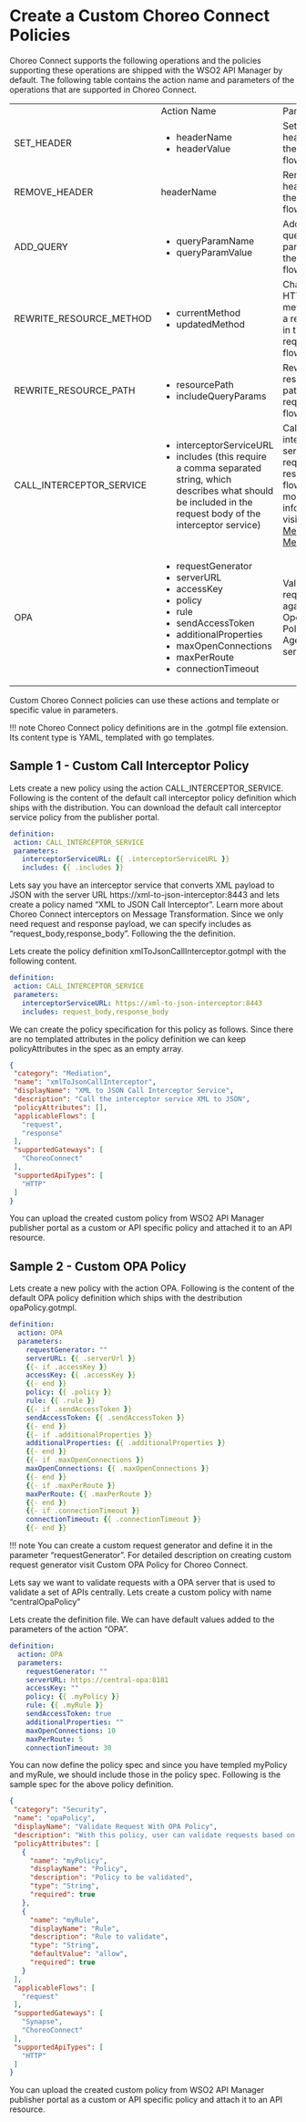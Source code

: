 # Create a Custom Choreo Connect Policies

Choreo Connect supports the following operations and the policies supporting these operations are shipped with the WSO2 API Manager by default. The following table contains the action name and parameters of the operations that are supported in Choreo Connect.


<table>
 <th>
    <td>Action Name</td>
    <td>Parameters</td>
    <td>Description</td>
 </th>
 <tr>
    <td>SET_HEADER</td>
    <td>
        <ul>
            <li>headerName</li>
            <li>headerValue</li>
        </ul></td>
    <td>Set a header in the request flow.</td>
 </tr>
 <tr>
    <td>REMOVE_HEADER</td>
    <td >headerName</td>
    <td>Remove a header in the request flow.</td>
 </tr>
 <tr>
    <td>ADD_QUERY</td>
    <td>
        <ul>
            <li>queryParamName</li>
            <li>queryParamValue</li>
        <ul></td>
    <td>Add a query param in the request flow.</td>
 </tr>
 <tr>
    <td>REWRITE_RESOURCE_METHOD</td>
    <td>
        <ul>
            <li>currentMethod</li>
            <li>updatedMethod</li>
        </ul></td>
    <td>Change the HTTP method of a resource in the request flow.</td>
 </tr>
 <tr>
    <td>REWRITE_RESOURCE_PATH</td>
    <td>
        <ul>
            <li>resourcePath</li>
            <li>includeQueryParams</li>
        </ul></td>
    <td>Rewrite the resource path in the request flow.</td>
 </tr>
 <tr>
    <td>CALL_INTERCEPTOR_SERVICE</td>
    <td>
        <ul>
            <li>interceptorServiceURL</li>
            <li>includes (this require a comma separated string, which describes what should be included in the request body of the interceptor service)</li>
        </ul></td>
    <td>Call an interceptor service in request or response flow. For more information, visit <a href="{{base_path}}/deploy-and-publish/deploy-on-gateway/choreo-connect/message-transformation/message-transformation-overview">Message Mediation</a>.</td>
 </tr>
 <tr>
    <td>OPA</td>
    <td>
        <ul>
            <li>requestGenerator</li>
            <li>serverURL</li>
            <li>accessKey</li>
            <li>policy</li>
            <li>rule</li>
            <li>sendAccessToken</li>
            <li>additionalProperties</li>
            <li>maxOpenConnections</li>
            <li>maxPerRoute</li>
            <li>connectionTimeout</li>
        </ul></td>
    <td>Validate the request against Open Policy Agent server.</td>
 </tr>
</table>

Custom Choreo Connect policies can use these actions and template or specific value in parameters.

!!! note
	Choreo Connect policy definitions are in the .gotmpl file extension. Its content type is YAML, templated with go templates.

## Sample 1 - Custom Call Interceptor Policy

Lets create a new policy using the action CALL_INTERCEPTOR_SERVICE. Following is the content of the default call interceptor policy definition which ships with the distribution. You can download the default call interceptor service policy from the publisher portal.

```yaml tab=ccAddHeader.gotmpl’
definition:
 action: CALL_INTERCEPTOR_SERVICE
 parameters:
   interceptorServiceURL: {{ .interceptorServiceURL }}
   includes: {{ .includes }}
```

Lets say you have an interceptor service that converts XML payload to JSON with the server URL https://xml-to-json-interceptor:8443 and lets create a policy named “XML to JSON Call Interceptor”. Learn more about Choreo Connect interceptors on Message Transformation. Since we only need request and response payload, we can specify includes as “request_body,response_body”. Following the the definition.

Lets create the policy definition xmlToJsonCallInterceptor.gotmpl with the following content.

```yaml tab=xmlToJsonCallInterceptor.gotmpl’
definition:
 action: CALL_INTERCEPTOR_SERVICE
 parameters:
   interceptorServiceURL: https://xml-to-json-interceptor:8443
   includes: request_body,response_body
```

We can create the policy specification for this policy as follows. Since there are no templated attributes in the policy definition we can keep policyAttributes in the spec as an empty array.

```json tab=’xmlToJsonCallInterceptor.json’
{
 "category": "Mediation",
 "name": "xmlToJsonCallInterceptor",
 "displayName": "XML to JSON Call Interceptor Service",
 "description": "Call the interceptor service XML to JSON",
 "policyAttributes": [],
 "applicableFlows": [
   "request",
   "response"
 ],
 "supportedGateways": [
   "ChoreoConnect"
 ],
 "supportedApiTypes": [
   "HTTP"
 ]
}
```

You can upload the created custom policy from WSO2 API Manager publisher portal as a custom or API specific policy and attached it to an API resource.


## Sample 2 - Custom OPA Policy

Lets create a new policy with the action OPA. Following is the content of the default OPA policy definition which ships with the destribution opaPolicy.gotmpl.

```yaml tab=’opaPolicy.gotmpl’
definition:
  action: OPA
  parameters:
    requestGenerator: ""
    serverURL: {{ .serverUrl }}
    {{- if .accessKey }}
    accessKey: {{ .accessKey }}
    {{- end }}
    policy: {{ .policy }}
    rule: {{ .rule }}
    {{- if .sendAccessToken }}
    sendAccessToken: {{ .sendAccessToken }}
    {{- end }}
    {{- if .additionalProperties }}
    additionalProperties: {{ .additionalProperties }}
    {{- end }}
    {{- if .maxOpenConnections }}
    maxOpenConnections: {{ .maxOpenConnections }}
    {{- end }}
    {{- if .maxPerRoute }}
    maxPerRoute: {{ .maxPerRoute }}
    {{- end }}
    {{- if .connectionTimeout }}
    connectionTimeout: {{ .connectionTimeout }}
    {{- end }}
```

!!! note
    You can create a custom request generator and define it in the parameter “requestGenerator”. For detailed description on creating custom request generator visit Custom OPA Policy for Choreo Connect.

Lets say we want to validate requests with a OPA server that is used to validate a set of APIs centrally. Lets create a custom policy with name “centralOpaPolicy”

Lets create the definition file. We can have default values added to the parameters of the action “OPA”.

```yaml tab=centralOpaPolicy.gotmpl’
definition:
  action: OPA
  parameters:
    requestGenerator: ""
    serverURL: https://central-opa:8181
    accessKey: ""
    policy: {{ .myPolicy }}
    rule: {{ .myRule }}
    sendAccessToken: true
    additionalProperties: ""
    maxOpenConnections: 10
    maxPerRoute: 5
    connectionTimeout: 30
```

You can now define the policy spec and since you have templed myPolicy and myRule, we should include those in the policy spec. Following is the sample spec for the above policy definition.

```json tab=’centralOpaPolicy.json’
{
 "category": "Security",
 "name": "opaPolicy",
 "displayName": "Validate Request With OPA Policy",
 "description": "With this policy, user can validate requests based on the OPA policy engine",
 "policyAttributes": [
   {
     "name": "myPolicy",
     "displayName": "Policy",
     "description": "Policy to be validated",
     "type": "String",
     "required": true
   },
   {
     "name": "myRule",
     "displayName": "Rule",
     "description": "Rule to validate",
     "type": "String",
     "defaultValue": "allow",
     "required": true
   }
 ],
 "applicableFlows": [
   "request"
 ],
 "supportedGateways": [
   "Synapse",
   "ChoreoConnect"
 ],
 "supportedApiTypes": [
   "HTTP"
 ]
}
```

You can upload the created custom policy from WSO2 API Manager publisher portal as a custom or API specific policy and attach it to an API resource.
